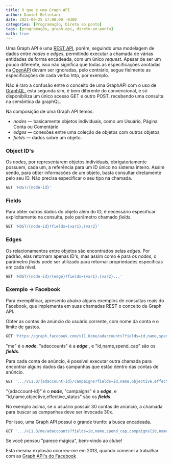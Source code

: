 ```yaml
---
title: O que é uma Graph API
author: Daniel Belintani
date: 2021-09-25 17:00:00 -0300
categories: [Programação, Direto ao ponto]
tags: [programação, graph-api, direto-ao-ponto]
math: true
---
```


Uma Graph API é uma [REST API](https://www.openapis.org/), porém, seguindo uma modelagem de dados entre *nodes* e *edges*, permitindo executar a chamada de várias entidades de forma encadeada, com um único *request*. Apesar de ser um pouco diferente, isso não significa que todas as especificações anotadas na [OpenAPI](https://spec.openapis.org/oas/latest.html) devam ser ignoradas, pelo contrário, segue fielmente as especificações de cada verbo http, por exemplo.

Não é raro a confusão entre o conceito de uma GraphAPI com o uso de [GraphQL](https://graphql.org/learn/), esta segunda sim, é bem diferente do convencional, e só disponibiliza um único acesso GET e outro POST, recebendo uma consulta na semântica da graphQL.

Na composição de uma Graph API temos:

- *nodes* — basicamente objetos individuais, como um Usuário, Página Conta ou Comentário
- *edges* — conexões entre uma coleção de objetos com outros objetos
- *fields* — dados sobre um objeto.


### Object ID's

Os _nodes_, por representarem objetos individuais, obrigatoriamente possuem, cada um, a referência para um ID único no sistema inteiro. Assim sendo, para obter informações de um objeto, basta consultar diretamente pelo seu ID. Não precisa especificar o seu tipo na chamada.

```javascript
GET 'HOST/{node-id}'
```
### Fields

Para obter outros dados do objeto além do ID, é necessário especificar explicitamente na consulta, pelo parâmetro chamado _fields_.

```javascript
GET 'HOST/{node-id}?fields={var1},{var2}'
```

### Edges

Os relacionamentos entre objetos são encontrados pelas _edges_. Por padrão, elas retornam apenas ID's, mas assim como é para os _nodes_, o parâmetro _fields_ pode ser utilizado para retornar propriedades específicas em cada nível.

```javascript
GET 'HOST/{node-id}/{edge}?fields={var1},{var2}...'
```

### Exemplo → Facebook

Para exemplificar, apresento abaixo alguns exemplos de consultas reais do Facebook, que implementa em suas chamadas REST o conceito de Graph API.

Obter as contas de anúncio do usuário corrente, com nome da conta e o limite de gastos.

```javascript
GET 'https://graph.facebook.com/v11.0/me/adaccounts?fields=id,name,spend_cap'
```

"me" é o ***node***, "adaccounts" é a ***edge*** , e "id,name,spend_cap" são os ***fields***.

Para cada conta de anúncio, é possível executar outra chamada para encontrar alguns dados das campanhas que estão dentro das contas de anúncio.

```javascript
GET '.../v11.0/{adaccount-id}/campaigns?fields=id,name,objective,effective_status'
```

"{adaccount-id}" é o ***node***, "campaigns" é a ***edge***, e "id,name,objective,effective_status" são os ***fields***.

No exemplo acima, se o usuário possuir 30 contas de anúncio, a chamada para buscar as campanhas deve ser invocada 30x.

Por isso, uma Graph API possui o grande trunfo: a busca encadeada.

```javascript
GET '.../v11.0/me/adaccounts?fields=id,name,spend_cap,campaigns{id,name,objective,effective_status}'
```

Se você pensou "parece mágica", bem-vindo ao clube!

Esta mesma explosão ocorreu-me em 2013, quando comecei a trabalhar com as [Graph API's do Facebook](https://developers.facebook.com/docs/graph-api/overview)
